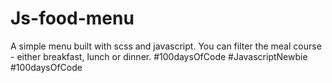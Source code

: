 # Js-food-menu
A simple menu built with scss and javascript. 
You can filter the meal course - either breakfast, lunch or dinner.
#100daysOfCode #JavascriptNewbie #100daysOfCode
